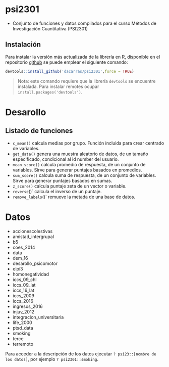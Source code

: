 
# psi2301

-   Conjunto de funciones y datos compilados para el curso Métodos de
    Investigación Cuantitativa (PSI2301)

## Instalación

Para instalar la versión más actualizada de la librería en R, disponible
en el repositorio [github](https://github.com/dacarras/psi2301) se puede
emplear el siguiente comando:

``` r
devtools::install_github('dacarras/psi2301',force = TRUE)
```

> Nota: este comando requiere que la librería `devtools` se encuentre
> instalada. Para instalar remotes ocupar
> `install.packages('devtools')`.

# Desarollo

## Listado de funciones

-   `c_mean()` calcula medias por grupo. Función incluida para crear
    centrado de variables.
-   `get_data()` genera una muestra aleatorio de datos, de un tamaño
    especificado, condicional al id number del usuario.
-   `mean_score()` calcula promedio de respuesta, de un conjunto de
    variables. Sirve para generar puntajes basados en promedios.
-   `sum_score()` calcula suma de respuesta, de un conjunto de
    variables. Sirve para generar puntajes basados en sumas.
-   `z_score()` calcula puntaje zeta de un vector o variable.
-   `reverse`()\` calcula el inverso de un puntaje.
-   `remove_labels`()\` remueve la metada de una base de datos.

# Datos

-   accionescolestivas
-   amistad_intergrupal
-   b5
-   coes_2014
-   data
-   dem_16
-   desarollo_psicomotor
-   elpi3
-   homonegatividad
-   iccs_09_chl
-   iccs_09_lat
-   iccs_16_lat
-   iccs_2009
-   iccs_2016
-   ingresos_2016
-   injuv_2012
-   integracion_universitaria
-   life_2000
-   ptsd_data
-   smoking
-   terce
-   terremoto

Para acceder a la descripción de los datos ejecutar
`? psi23::[nombre de los datos]`, por ejemplo `? psi2301::smoking`.
